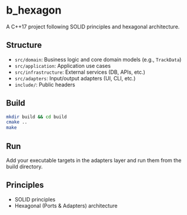 
# b_hexagon

A C++17 project following SOLID principles and hexagonal architecture.

## Structure
- `src/domain`: Business logic and core domain models (e.g., `TrackData`)
- `src/application`: Application use cases
- `src/infrastructure`: External services (DB, APIs, etc.)
- `src/adapters`: Input/output adapters (UI, CLI, etc.)
- `include/`: Public headers

## Build

```sh
mkdir build && cd build
cmake ..
make
```

## Run

Add your executable targets in the adapters layer and run them from the build directory.

## Principles
- SOLID principles
- Hexagonal (Ports & Adapters) architecture
